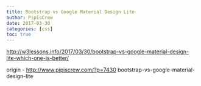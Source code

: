 ```yaml
---
title: Bootstrap vs Google Material Design Lite
author: PipisCrew
date: 2017-03-30
categories: [css]
toc: true
---
```


http://w3lessons.info/2017/03/30/bootstrap-vs-google-material-design-lite-which-one-is-better/

origin - http://www.pipiscrew.com/?p=7430 bootstrap-vs-google-material-design-lite